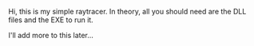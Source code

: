 Hi, this is my simple raytracer. In theory, all you should need are the DLL files and the EXE to run it. 

I'll add more to this later...

